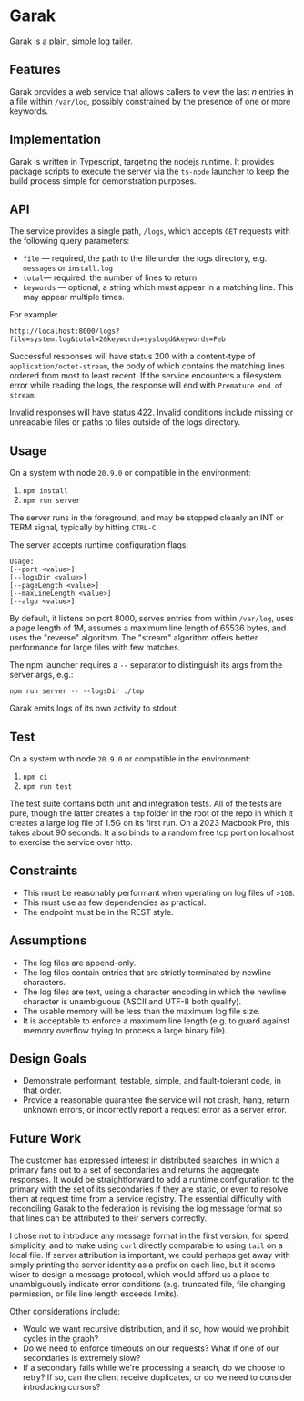 # Garak

Garak is a plain, simple log tailer.

## Features

Garak provides a web service that allows callers to view the last _n_ entries in a file within `/var/log`, possibly constrained by the presence of one or more keywords.

## Implementation

Garak is written in Typescript, targeting the nodejs runtime. It provides package scripts to execute the server via the `ts-node` launcher to keep the build process simple for demonstration purposes.

## API

The service provides a single path, `/logs`, which accepts `GET` requests with the following query parameters:

- `file` — required, the path to the file under the logs directory, e.g. `messages` or `install.log`
- `total`— required, the number of lines to return
- `keywords` — optional, a string which must appear in a matching line. This may appear multiple times.

For example:

`http://localhost:8000/logs?file=system.log&total=2&keywords=syslogd&keywords=Feb`

Successful responses will have status 200 with a content-type of
`application/octet-stream`, the body of which contains the matching lines
ordered from most to least recent. If the service encounters a filesystem error
while reading the logs, the response will end with `Premature end of stream`.

Invalid responses will have status 422. Invalid conditions include missing or
unreadable files or paths to files outside of the logs directory.

## Usage

On a system with node `20.9.0` or compatible in the environment:

1. `npm install`
2. `npm run server`

The server runs in the foreground, and may be stopped cleanly an INT or TERM signal, typically by hitting `CTRL-C`.

The server accepts runtime configuration flags:

```
Usage:
[--port <value>]
[--logsDir <value>]
[--pageLength <value>]
[--maxLineLength <value>]
[--algo <value>]
```

By default, it listens on port 8000, serves entries from within `/var/log`, uses a page length of 1M, assumes a maximum line length of 65536 bytes, and uses the "reverse" algorithm. The "stream" algorithm offers better performance for large files with few matches.

The npm launcher requires a `--` separator to distinguish its args from the server args, e.g.:

`npm run server -- --logsDir ./tmp`

Garak emits logs of its own activity to stdout.

## Test

On a system with node `20.9.0` or compatible in the environment:

1. `npm ci`
2. `npm run test`

The test suite contains both unit and integration tests. All of the tests are
pure, though the latter creates a `tmp` folder in the root of the repo in which
it creates a large log file of 1.5G on its first run. On a 2023 Macbook Pro,
this takes about 90 seconds. It also binds to a random free tcp port on
localhost to exercise the service over http.

## Constraints

- This must be reasonably performant when operating on log files of `>1GB`.
- This must use as few dependencies as practical.
- The endpoint must be in the REST style.

## Assumptions

- The log files are append-only.
- The log files contain entries that are strictly terminated by newline characters.
- The log files are text, using a character encoding in which the newline character is unambiguous (ASCII and UTF-8 both qualify).
- The usable memory will be less than the maximum log file size.
- It is acceptable to enforce a maximum line length (e.g. to guard against memory overflow trying to process a large binary file).

## Design Goals

- Demonstrate performant, testable, simple, and fault-tolerant code, in that order.
- Provide a reasonable guarantee the service will not crash, hang, return unknown errors, or incorrectly report a request error as a server error.

## Future Work

The customer has expressed interest in distributed searches, in which a primary
fans out to a set of secondaries and returns the aggregate responses. It would
be straightforward to add a runtime configuration to the primary with the set of
its secondaries if they are static, or even to resolve them at request time from
a service registry. The essential difficulty with reconciling Garak to the
federation is revising the log message format so that lines can be attributed to
their servers correctly.

I chose not to introduce any message format in the first version, for speed,
simplicity, and to make using `curl` directly comparable to using `tail` on a
local file. If server attribution is important, we could perhaps get away with
simply printing the server identity as a prefix on each line, but it seems wiser
to design a message protocol, which would afford us a place to unambiguously
indicate error conditions (e.g. truncated file, file changing permission, or
file line length exceeds limits).

Other considerations include:

- Would we want recursive distribution, and if so, how would we prohibit cycles
  in the graph?
- Do we need to enforce timeouts on our requests? What if one of our secondaries
  is extremely slow?
- If a secondary fails while we're processing a search, do we choose to retry?
  If so, can the client receive duplicates, or do we need to consider
  introducing cursors?
